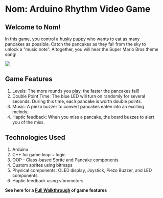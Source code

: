 # Nom: Arduino Rhythm Video Game

## Welcome to Nom!
In this game, you control a husky puppy who wants to eat as many pancakes as possible.
Catch the pancakes as they fall from the sky to unlock a "music note". Altogether, 
you will hear the Super Mario Bros theme song!

![](https://github.com/juliettepark/nom-arduino-rhythm-game/blob/main/nom_demo.gif)

## Game Features
1. Levels: The more rounds you play, the faster the pancakes fall!
2. Double Point Time: The blue LED will turn on randomly for several seconds. During this time, each pancake is worth double points.
3. Music: A piezo buzzer to convert pancakes eaten into an exciting melody.
4. Haptic feedback: When you miss a pancake, the board buzzes to alert you of the miss.

## Technologies Used
1. Arduino
2. C++ for game loop + logic
3. OOP - Class-based Sprite and Pancake components
4. Custom sprites using bitmaps
5. Physical components: OLED display, Joystick, Piezo Buzzer, and LED components
6. Haptic feedback using vibromotors

**See here for a [Full Walkthrough](https://drive.google.com/file/d/1iF9XyefXakXOqmrgItujI1h809cTh3G3/view?usp=sharing) of game features**
